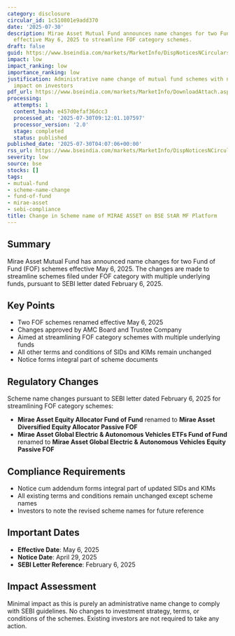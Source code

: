 ```yaml
---
category: disclosure
circular_id: 1c510801e9add370
date: '2025-07-30'
description: Mirae Asset Mutual Fund announces name changes for two Fund of Fund schemes
  effective May 6, 2025 to streamline FOF category schemes.
draft: false
guid: https://www.bseindia.com/markets/MarketInfo/DispNoticesNCirculars.aspx?Noticeid={BF40F038-0384-4DF7-BE62-565316F5D14C}&noticeno=20250730-1&dt=07/30/2025&icount=1&totcount=4&flag=0
impact: low
impact_ranking: low
importance_ranking: low
justification: Administrative name change of mutual fund schemes with no operational
  impact on investors
pdf_url: https://www.bseindia.com/markets/MarketInfo/DownloadAttach.aspx?id=20250730-1&attachedId=029a0dc0-29d7-4836-bead-e1175a8df8e0
processing:
  attempts: 1
  content_hash: e457d0efaf36dcc3
  processed_at: '2025-07-30T09:12:01.107597'
  processor_version: '2.0'
  stage: completed
  status: published
published_date: '2025-07-30T04:07:06+00:00'
rss_url: https://www.bseindia.com/markets/MarketInfo/DispNoticesNCirculars.aspx?Noticeid={BF40F038-0384-4DF7-BE62-565316F5D14C}&noticeno=20250730-1&dt=07/30/2025&icount=1&totcount=4&flag=0
severity: low
source: bse
stocks: []
tags:
- mutual-fund
- scheme-name-change
- fund-of-fund
- mirae-asset
- sebi-compliance
title: Change in Scheme name of MIRAE ASSET on BSE StAR MF Platform
---
```


## Summary

Mirae Asset Mutual Fund has announced name changes for two Fund of Fund (FOF) schemes effective May 6, 2025. The changes are made to streamline schemes filed under FOF category with multiple underlying funds, pursuant to SEBI letter dated February 6, 2025.

## Key Points

- Two FOF schemes renamed effective May 6, 2025
- Changes approved by AMC Board and Trustee Company
- Aimed at streamlining FOF category schemes with multiple underlying funds
- All other terms and conditions of SIDs and KIMs remain unchanged
- Notice forms integral part of scheme documents

## Regulatory Changes

Scheme name changes pursuant to SEBI letter dated February 6, 2025 for streamlining FOF category schemes:

- **Mirae Asset Equity Allocator Fund of Fund** renamed to **Mirae Asset Diversified Equity Allocator Passive FOF**
- **Mirae Asset Global Electric & Autonomous Vehicles ETFs Fund of Fund** renamed to **Mirae Asset Global Electric & Autonomous Vehicles Equity Passive FOF**

## Compliance Requirements

- Notice cum addendum forms integral part of updated SIDs and KIMs
- All existing terms and conditions remain unchanged except scheme names
- Investors to note the revised scheme names for future reference

## Important Dates

- **Effective Date**: May 6, 2025
- **Notice Date**: April 29, 2025
- **SEBI Letter Reference**: February 6, 2025

## Impact Assessment

Minimal impact as this is purely an administrative name change to comply with SEBI guidelines. No changes to investment strategy, terms, or conditions of the schemes. Existing investors are not required to take any action.
